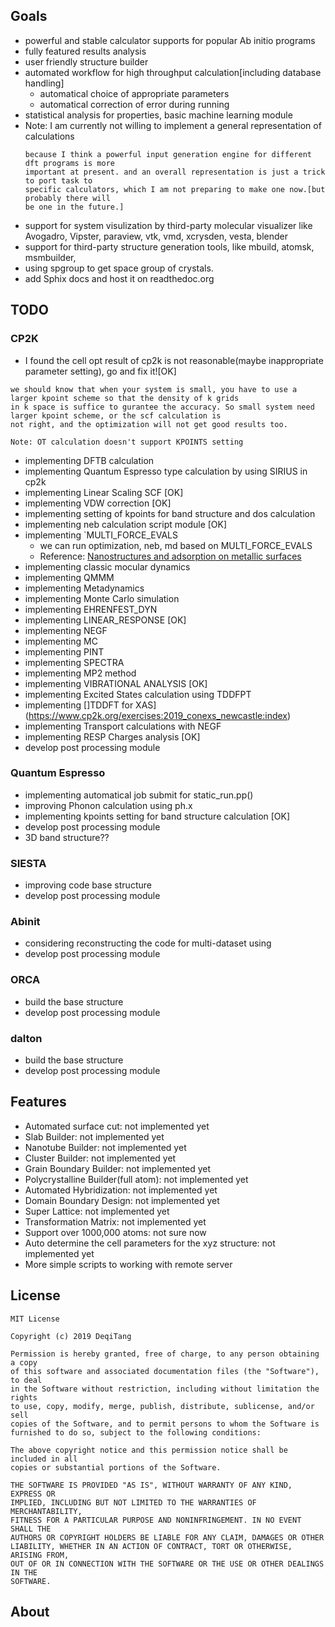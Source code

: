 ## Goals
* powerful and stable calculator supports for popular Ab initio programs
* fully featured results analysis
* user friendly structure builder
* automated workflow for high throughput calculation[including database handling]
  * automatical choice of appropriate parameters
  * automatical correction of error during running
* statistical analysis for properties, basic machine learning module
* Note: I am currently not willing to implement a general representation of calculations
    ```
    because I think a powerful input generation engine for different dft programs is more
    important at present. and an overall representation is just a trick to port task to
    specific calculators, which I am not preparing to make one now.[but probably there will
    be one in the future.]
    ```
* support for system visulization by third-party molecular visualizer like Avogadro, Vipster, paraview, vtk, vmd, xcrysden, vesta, blender
* support for third-party structure generation tools, like mbuild, atomsk, msmbuilder,
* using spgroup to get space group of crystals.
* add Sphix docs and host it on readthedoc.org

## TODO
### CP2K
* I found the cell opt result of cp2k is not reasonable(maybe inappropriate parameter setting), go and fix it![OK]
```
we should know that when your system is small, you have to use a larger kpoint scheme so that the density of k grids
in k space is suffice to gurantee the accuracy. So small system need larger kpoint scheme, or the scf calculation is
not right, and the optimization will not get good results too.

Note: OT calculation doesn't support KPOINTS setting
```
* implementing DFTB calculation
* implementing Quantum Espresso type calculation by using SIRIUS in cp2k
* implementing Linear Scaling SCF [OK]
* implementing VDW correction [OK]
* implementing setting of kpoints for band structure and dos calculation
* implementing neb calculation script module [OK]
* implementing `MULTI_FORCE_EVALS
    * we can run optimization, neb, md based on MULTI_FORCE_EVALS
    * Reference: [Nanostructures and adsorption on metallic surfaces](https://www.cp2k.org/exercises:2015_cecam_tutorial:neb)
* implementing classic mocular dynamics
* implementing QMMM
* implementing Metadynamics
* implementing Monte Carlo simulation
* implementing EHRENFEST_DYN
* implementing LINEAR_RESPONSE [OK]
* implementing NEGF
* implementing MC
* implementing PINT
* implementing SPECTRA
* implementing MP2 method
* implementing VIBRATIONAL ANALYSIS [OK]
* implementing Excited States calculation using TDDFPT
* implementing []TDDFT for XAS](https://www.cp2k.org/exercises:2019_conexs_newcastle:index)
* implementing Transport calculations with NEGF
* implementing RESP Charges analysis [OK]
* develop post processing module
### Quantum Espresso
* implementing automatical job submit for static_run.pp()
* improving Phonon calculation using ph.x
* implementing kpoints setting for band structure calculation [OK]
* develop post processing module
* 3D band structure??
### SIESTA
* improving code base structure
* develop post processing module
### Abinit
* considering reconstructing the code for multi-dataset using
* develop post processing module
### ORCA
* build the base structure
* develop post processing module
### dalton
* build the base structure
* develop post processing module

## Features
* Automated surface cut: not implemented yet
* Slab Builder: not implemented yet
* Nanotube Builder: not implemented yet
* Cluster Builder: not implemented yet
* Grain Boundary Builder: not implemented yet
* Polycrystalline Builder(full atom): not implemented yet
* Automated Hybridization: not implemented yet
* Domain Boundary Design: not implemented yet
* Super Lattice: not implemented yet
* Transformation Matrix: not implemented yet
* Support over 1000,000 atoms: not sure now
* Auto determine the cell parameters for the xyz structure: not implemented yet
* More simple scripts to working with remote server


## License
```
MIT License

Copyright (c) 2019 DeqiTang

Permission is hereby granted, free of charge, to any person obtaining a copy
of this software and associated documentation files (the "Software"), to deal
in the Software without restriction, including without limitation the rights
to use, copy, modify, merge, publish, distribute, sublicense, and/or sell
copies of the Software, and to permit persons to whom the Software is
furnished to do so, subject to the following conditions:

The above copyright notice and this permission notice shall be included in all
copies or substantial portions of the Software.

THE SOFTWARE IS PROVIDED "AS IS", WITHOUT WARRANTY OF ANY KIND, EXPRESS OR
IMPLIED, INCLUDING BUT NOT LIMITED TO THE WARRANTIES OF MERCHANTABILITY,
FITNESS FOR A PARTICULAR PURPOSE AND NONINFRINGEMENT. IN NO EVENT SHALL THE
AUTHORS OR COPYRIGHT HOLDERS BE LIABLE FOR ANY CLAIM, DAMAGES OR OTHER
LIABILITY, WHETHER IN AN ACTION OF CONTRACT, TORT OR OTHERWISE, ARISING FROM,
OUT OF OR IN CONNECTION WITH THE SOFTWARE OR THE USE OR OTHER DEALINGS IN THE
SOFTWARE.
```

## About

